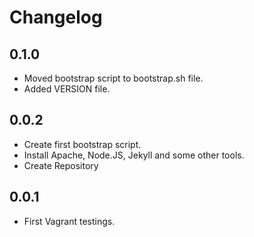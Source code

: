 # Changelog

## 0.1.0
- Moved bootstrap script to bootstrap.sh file.
- Added VERSION file.

## 0.0.2
- Create first bootstrap script.
- Install Apache, Node.JS, Jekyll and some other tools.
- Create Repository

## 0.0.1
- First Vagrant testings.
